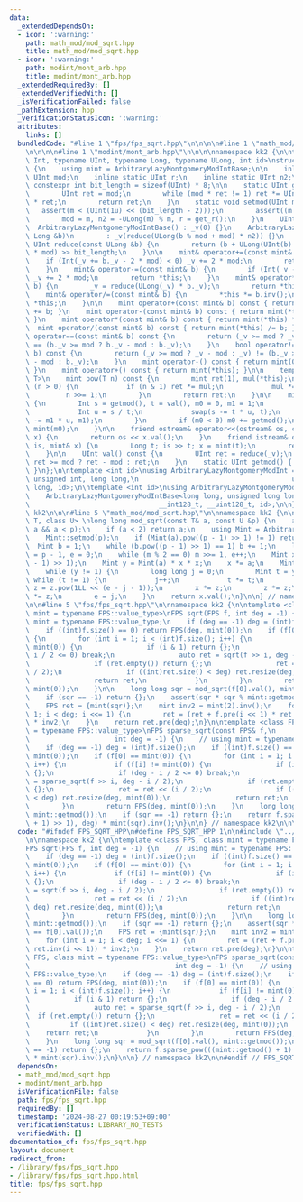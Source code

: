 ```yaml
---
data:
  _extendedDependsOn:
  - icon: ':warning:'
    path: math_mod/mod_sqrt.hpp
    title: math_mod/mod_sqrt.hpp
  - icon: ':warning:'
    path: modint/mont_arb.hpp
    title: modint/mont_arb.hpp
  _extendedRequiredBy: []
  _extendedVerifiedWith: []
  _isVerificationFailed: false
  _pathExtension: hpp
  _verificationStatusIcon: ':warning:'
  attributes:
    links: []
  bundledCode: "#line 1 \"fps/fps_sqrt.hpp\"\n\n\n\n#line 1 \"math_mod/mod_sqrt.hpp\"\
    \n\n\n\n#line 1 \"modint/mont_arb.hpp\"\n\n\n\nnamespace kk2 {\n\ntemplate <typename\
    \ Int, typename UInt, typename Long, typename ULong, int id>\nstruct ArbitraryLazyMontgomeryModIntBase\
    \ {\n    using mint = ArbitraryLazyMontgomeryModIntBase;\n\n    inline static\
    \ UInt mod;\n    inline static UInt r;\n    inline static UInt n2;\n    static\
    \ constexpr int bit_length = sizeof(UInt) * 8;\n\n    static UInt get_r() {\n\
    \        UInt ret = mod;\n        while (mod * ret != 1) ret *= UInt(2) - mod\
    \ * ret;\n        return ret;\n    }\n    static void setmod(UInt m) {\n     \
    \   assert(m < (UInt(1u) << (bit_length - 2)));\n        assert((m & 1) == 1);\n\
    \        mod = m, n2 = -ULong(m) % m, r = get_r();\n    }\n    UInt _v;\n\n  \
    \  ArbitraryLazyMontgomeryModIntBase() : _v(0) {}\n    ArbitraryLazyMontgomeryModIntBase(const\
    \ Long &b)\n        : _v(reduce(ULong(b % mod + mod) * n2)) {}\n    \n    static\
    \ UInt reduce(const ULong &b) {\n        return (b + ULong(UInt(b) * UInt(-r))\
    \ * mod) >> bit_length;\n    }\n\n    mint& operator+=(const mint& b) {\n    \
    \    if (Int(_v += b._v - 2 * mod) < 0) _v += 2 * mod;\n        return *this;\n\
    \    }\n    mint& operator-=(const mint& b) {\n        if (Int(_v -= b._v) < 0)\
    \ _v += 2 * mod;\n        return *this;\n    }\n    mint& operator*=(const mint&\
    \ b) {\n        _v = reduce(ULong(_v) * b._v);\n        return *this;\n    }\n\
    \    mint& operator/=(const mint& b) {\n        *this *= b.inv();\n        return\
    \ *this;\n    }\n\n    mint operator+(const mint& b) const { return mint(*this)\
    \ += b; }\n    mint operator-(const mint& b) const { return mint(*this) -= b;\
    \ }\n    mint operator*(const mint& b) const { return mint(*this) *= b; }\n  \
    \  mint operator/(const mint& b) const { return mint(*this) /= b; }\n\n    bool\
    \ operator==(const mint& b) const {\n        return (_v >= mod ? _v - mod : _v)\
    \ == (b._v >= mod ? b._v - mod : b._v);\n    }\n    bool operator!=(const mint&\
    \ b) const {\n        return (_v >= mod ? _v - mod : _v) != (b._v >= mod ? b._v\
    \ - mod : b._v);\n    }\n    mint operator-() const { return mint(0) - mint(*this);\
    \ }\n    mint operator+() const { return mint(*this); }\n\n    template <class\
    \ T>\n    mint pow(T n) const {\n        mint ret(1), mul(*this);\n        while\
    \ (n > 0) {\n            if (n & 1) ret *= mul;\n            mul *= mul;\n   \
    \         n >>= 1;\n        }\n        return ret;\n    }\n\n    mint inv() const\
    \ {\n        Int s = getmod(), t = val(), m0 = 0, m1 = 1;\n        while (t) {\n\
    \            Int u = s / t;\n            swap(s -= t * u, t);\n            swap(m0\
    \ -= m1 * u, m1);\n        }\n        if (m0 < 0) m0 += getmod();\n        return\
    \ mint(m0);\n    }\n\n    friend ostream& operator<<(ostream& os, const mint&\
    \ x) {\n        return os << x.val();\n    }\n    friend istream& operator>>(istream&\
    \ is, mint& x) {\n        Long t; is >> t; x = mint(t);\n        return (is);\n\
    \    }\n\n    UInt val() const {\n        UInt ret = reduce(_v);\n        return\
    \ ret >= mod ? ret - mod : ret;\n    }\n    static UInt getmod() { return mod;\
    \ }\n};\n\ntemplate <int id>\nusing ArbitraryLazyMontgomeryModInt =\n    ArbitraryLazyMontgomeryModIntBase<int,\
    \ unsigned int, long long,\n                                      unsigned long\
    \ long, id>;\n\ntemplate <int id>\nusing ArbitraryLazyMontgomeryModInt64bit =\n\
    \    ArbitraryLazyMontgomeryModIntBase<long long, unsigned long long,\n      \
    \                                __int128_t, __uint128_t, id>;\n\n} // namespace\
    \ kk2\n\n\n#line 5 \"math_mod/mod_sqrt.hpp\"\n\nnamespace kk2 {\n\ntemplate <class\
    \ T, class U> \nlong long mod_sqrt(const T& a, const U &p) {\n    assert(0 <=\
    \ a && a < p);\n    if (a < 2) return a;\n    using Mint = ArbitraryLazyMontgomeryModInt<54105064>;\n\
    \    Mint::setmod(p);\n    if (Mint(a).pow((p - 1) >> 1) != 1) return -1;\n  \
    \  Mint b = 1;\n    while (b.pow((p - 1) >> 1) == 1) b += 1;\n    long long m\
    \ = p - 1, e = 0;\n    while (m % 2 == 0) m >>= 1, e++;\n    Mint x = Mint(a).pow((m\
    \ - 1) >> 1);\n    Mint y = Mint(a) * x * x;\n    x *= a;\n    Mint z = Mint(b).pow(m);\n\
    \    while (y != 1) {\n        long long j = 0;\n        Mint t = y;\n       \
    \ while (t != 1) {\n            j++;\n            t *= t;\n        }\n       \
    \ z = z.pow(1LL << (e - j - 1));\n        x *= z;\n        z *= z;\n        y\
    \ *= z;\n        e = j;\n    }\n    return x.val();\n}\n\n} // namespace kk2\n\
    \n\n#line 5 \"fps/fps_sqrt.hpp\"\n\nnamespace kk2 {\n\ntemplate <class FPS, class\
    \ mint = typename FPS::value_type>\nFPS sqrt(FPS f, int deg = -1) {\n    // using\
    \ mint = typename FPS::value_type;\n    if (deg == -1) deg = (int)f.size();\n\
    \    if ((int)f.size() == 0) return FPS(deg, mint(0));\n    if (f[0] == mint(0))\
    \ {\n        for (int i = 1; i < (int)f.size(); i++) {\n            if (f[i] !=\
    \ mint(0)) {\n                if (i & 1) return {};\n                if (deg -\
    \ i / 2 <= 0) break;\n                auto ret = sqrt(f >> i, deg - i / 2);\n\
    \                if (ret.empty()) return {};\n                ret = ret << (i\
    \ / 2);\n                if ((int)ret.size() < deg) ret.resize(deg, mint(0));\n\
    \                return ret;\n            }\n        }\n        return FPS(deg,\
    \ mint(0));\n    }\n\n    long long sqr = mod_sqrt(f[0].val(), mint::getmod());\n\
    \    if (sqr == -1) return {};\n    assert(sqr * sqr % mint::getmod() == f[0].val());\n\
    \    FPS ret = {mint(sqr)};\n    mint inv2 = mint(2).inv();\n    for (int i =\
    \ 1; i < deg; i <<= 1) {\n        ret = (ret + f.pre(i << 1) * ret.inv(i << 1))\
    \ * inv2;\n    }\n    return ret.pre(deg);\n}\n\ntemplate <class FPS, class mint\
    \ = typename FPS::value_type>\nFPS sparse_sqrt(const FPS& f,\n               \
    \                     int deg = -1) {\n    // using mint = typename FPS::value_type;\n\
    \    if (deg == -1) deg = (int)f.size();\n    if ((int)f.size() == 0) return FPS(deg,\
    \ mint(0));\n    if (f[0] == mint(0)) {\n        for (int i = 1; i < (int)f.size();\
    \ i++) {\n            if (f[i] != mint(0)) {\n                if (i & 1) return\
    \ {};\n                if (deg - i / 2 <= 0) break;\n                auto ret\
    \ = sparse_sqrt(f >> i, deg - i / 2);\n                if (ret.empty()) return\
    \ {};\n                ret = ret << (i / 2);\n                if ((int)ret.size()\
    \ < deg) ret.resize(deg, mint(0));\n                return ret;\n            }\n\
    \        }\n        return FPS(deg, mint(0));\n    }\n    long long sqr = mod_sqrt(f[0].val(),\
    \ mint::getmod());\n    if (sqr == -1) return {};\n    return f.sparse_pow(((mint::getmod()\
    \ + 1) >> 1), deg) * mint(sqr).inv();\n}\n\n} // namespace kk2\n\n\n"
  code: "#ifndef FPS_SQRT_HPP\n#define FPS_SQRT_HPP 1\n\n#include \"../math_mod/mod_sqrt.hpp\"\
    \n\nnamespace kk2 {\n\ntemplate <class FPS, class mint = typename FPS::value_type>\n\
    FPS sqrt(FPS f, int deg = -1) {\n    // using mint = typename FPS::value_type;\n\
    \    if (deg == -1) deg = (int)f.size();\n    if ((int)f.size() == 0) return FPS(deg,\
    \ mint(0));\n    if (f[0] == mint(0)) {\n        for (int i = 1; i < (int)f.size();\
    \ i++) {\n            if (f[i] != mint(0)) {\n                if (i & 1) return\
    \ {};\n                if (deg - i / 2 <= 0) break;\n                auto ret\
    \ = sqrt(f >> i, deg - i / 2);\n                if (ret.empty()) return {};\n\
    \                ret = ret << (i / 2);\n                if ((int)ret.size() <\
    \ deg) ret.resize(deg, mint(0));\n                return ret;\n            }\n\
    \        }\n        return FPS(deg, mint(0));\n    }\n\n    long long sqr = mod_sqrt(f[0].val(),\
    \ mint::getmod());\n    if (sqr == -1) return {};\n    assert(sqr * sqr % mint::getmod()\
    \ == f[0].val());\n    FPS ret = {mint(sqr)};\n    mint inv2 = mint(2).inv();\n\
    \    for (int i = 1; i < deg; i <<= 1) {\n        ret = (ret + f.pre(i << 1) *\
    \ ret.inv(i << 1)) * inv2;\n    }\n    return ret.pre(deg);\n}\n\ntemplate <class\
    \ FPS, class mint = typename FPS::value_type>\nFPS sparse_sqrt(const FPS& f,\n\
    \                                    int deg = -1) {\n    // using mint = typename\
    \ FPS::value_type;\n    if (deg == -1) deg = (int)f.size();\n    if ((int)f.size()\
    \ == 0) return FPS(deg, mint(0));\n    if (f[0] == mint(0)) {\n        for (int\
    \ i = 1; i < (int)f.size(); i++) {\n            if (f[i] != mint(0)) {\n     \
    \           if (i & 1) return {};\n                if (deg - i / 2 <= 0) break;\n\
    \                auto ret = sparse_sqrt(f >> i, deg - i / 2);\n              \
    \  if (ret.empty()) return {};\n                ret = ret << (i / 2);\n      \
    \          if ((int)ret.size() < deg) ret.resize(deg, mint(0));\n            \
    \    return ret;\n            }\n        }\n        return FPS(deg, mint(0));\n\
    \    }\n    long long sqr = mod_sqrt(f[0].val(), mint::getmod());\n    if (sqr\
    \ == -1) return {};\n    return f.sparse_pow(((mint::getmod() + 1) >> 1), deg)\
    \ * mint(sqr).inv();\n}\n\n} // namespace kk2\n\n#endif // FPS_SQRT_HPP\n"
  dependsOn:
  - math_mod/mod_sqrt.hpp
  - modint/mont_arb.hpp
  isVerificationFile: false
  path: fps/fps_sqrt.hpp
  requiredBy: []
  timestamp: '2024-08-27 00:19:53+09:00'
  verificationStatus: LIBRARY_NO_TESTS
  verifiedWith: []
documentation_of: fps/fps_sqrt.hpp
layout: document
redirect_from:
- /library/fps/fps_sqrt.hpp
- /library/fps/fps_sqrt.hpp.html
title: fps/fps_sqrt.hpp
---
```

